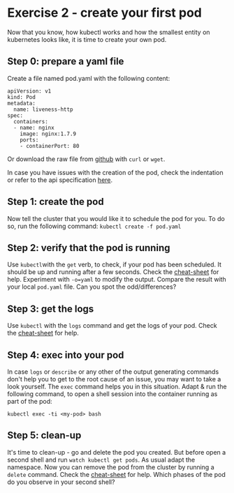 # Exercise 2 - create your first pod
Now that you know, how kubectl works and how the smallest entity on kubernetes looks like, it is time to create your own pod.

## Step 0: prepare a yaml file
Create a file named pod.yaml with the following content:
```
apiVersion: v1
kind: Pod
metadata:
  name: liveness-http
spec:
  containers:
  - name: nginx
    image: nginx:1.7.9
    ports:
    - containerPort: 80
```
Or download the raw file from [github](https://github.wdf.sap.corp/raw/D051945/docker-k8s-training/master/kubernetes/pod_example.yaml) with `curl` or `wget`.

In case you have issues with the creation of the pod, check the indentation or refer to the api specification [here](https://kubernetes.io/docs/reference/).

## Step 1: create the pod
Now tell the cluster that you would like it to schedule the pod for you. To do so, run the following command:
`kubectl create -f pod.yaml`

## Step 2: verify that the pod is running
Use `kubectl`with the `get` verb, to check, if your pod has been scheduled. It should be up and running after a few seconds. Check the [cheat-sheet](https://github.wdf.sap.corp/D051945/docker-k8s-training/blob/master/cheat-sheet.md) for help.
Experiment with `-o=yaml` to modify the output. Compare the result with your local `pod.yaml` file. Can you spot the odd/differences?

## Step 3: get the logs
Use `kubectl` with the `logs` command and get the logs of your pod. Check the [cheat-sheet](https://github.wdf.sap.corp/D051945/docker-k8s-training/blob/master/cheat-sheet.md) for help.

## Step 4: exec into your pod
In case `logs` or `describe` or any other of the output generating commands don't help you to get to the root cause of an issue, you may want to take a look yourself.
The `exec` command helps you in this situation. Adapt & run the following command, to open a shell session into the container running as part of the pod:

`kubectl exec -ti <my-pod> bash`

## Step 5: clean-up
It's time to clean-up - go and delete the pod you created. But before open a second shell and run `watch kubectl get pods`. As usual adapt the namespace.
Now you can remove the pod from the cluster by running a `delete` command. Check the [cheat-sheet](https://github.wdf.sap.corp/D051945/docker-k8s-training/blob/master/cheat-sheet.md) for help.
Which phases of the pod do you observe in your second shell?
